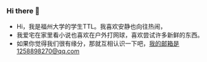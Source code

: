 ### Hi there 👋

<!--
**TTL233/TTL233** is a ✨ _special_ ✨ repository because its `README.md` (this file) appears on your GitHub profile.

Here are some ideas to get you started:

- 🔭 I’m currently working on ...
- 🌱 I’m currently learning ...
- 👯 I’m looking to collaborate on ...
- 🤔 I’m looking for help with ...
- 💬 Ask me about ...
- 📫 How to reach me: ...
- 😄 Pronouns: ...
- ⚡ Fun fact: ...
-->
- Hi，我是福州大学的学生TTL。我喜欢安静也向往热闹，
- 我爱宅在家里看小说也喜欢在户外打网球，喜欢尝试许多新鲜的东西。
- 如果你觉得我们很有缘分，那就互相认识一下吧，我的邮箱是1258898270@qq.com
